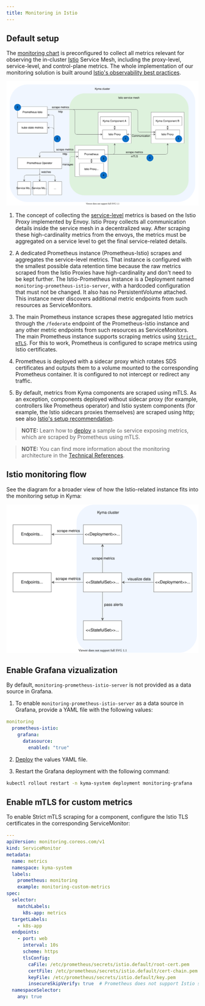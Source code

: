 ```yaml
---
title: Monitoring in Istio
---
```


## Default setup

The [monitoring chart](https://github.com/kyma-project/kyma/blob/main/resources/monitoring/values.yaml) is preconfigured to collect all metrics relevant for observing the in-cluster [Istio](https://istio.io/latest/docs/concepts/observability/) Service Mesh, including the proxy-level, service-level, and control-plane metrics. The whole implementation of our monitoring solution is built around [Istio's observability best practices](https://istio.io/latest/docs/ops/best-practices/observability/).

![Prometheus Setup](./assets/prometheus-setup.svg)

1. The concept of collecting the [service-level](https://istio.io/latest/docs/concepts/observability/#service-level-metrics) metrics is based on the Istio Proxy implemented by Envoy. Istio Proxy collects all communication details inside the service mesh in a decentralized way. After scraping these high-cardinality metrics from the envoys, the metrics must be aggregated on a service level to get the final service-related details.

2. A dedicated Prometheus instance (Prometheus-Istio) scrapes and aggregates the service-level metrics. That instance is configured with the smallest possible data retention time because the raw metrics scraped from the Istio Proxies have high-cardinality and don't need to be kept further. 
The Istio-Prometheus instance is a Deployment named `monitoring-prometheus-istio-server`, with a hardcoded configuration that must not be changed. It also has no PersistentVolume attached. This instance never discovers additional metric endpoints from such resources as ServiceMonitors.

3. The main Prometheus instance scrapes these aggregated Istio metrics through the `/federate` endpoint of the Prometheus-Istio instance and any other metric endpoints from such resources as ServiceMonitors.
The main Prometheus instance supports scraping metrics using [`Strict mTLS`](https://istio.io/latest/docs/tasks/security/authentication/authn-policy/#globally-enabling-istio-mutual-tls-in-strict-mode). For this to work, Prometheus is configured to scrape metrics using Istio certificates.  
   
4. Prometheus is deployed with a sidecar proxy which rotates SDS certificates and outputs them to a volume mounted to the corresponding Prometheus container. It is configured to not intercept or redirect any traffic. 
   
5. By default, metrics from Kyma components are scraped using mTLS. As an exception, components deployed without sidecar proxy (for example, controllers like Prometheus operator) and Istio system components (for example, the Istio sidecars proxies themselves) are scraped using http; see also [Istio's setup recommendation](https://istio.io/latest/docs/ops/integrations/prometheus/#tls-settings).

>**NOTE:** Learn how to [deploy](../../../03-tutorials/00-observability/obsv-01-observe-application-metrics.md#deploy-the-example-configuration) a sample `Go` service exposing metrics, which are scraped by Prometheus using mTLS.


>**NOTE:** You can find more information about the monitoring architecture in the [Technical References](../../../05-technical-reference/00-architecture/obsv-01-architecture-monitoring.md).

## Istio monitoring flow

See the diagram for a broader view of how the Istio-related instance fits into the monitoring setup in Kyma:

![Istio Monitoring](./assets/monitoring-istio.svg)

## Enable Grafana vizualization

By default, `monitoring-prometheus-istio-server` is not provided as a data source in Grafana.

1. To enable `monitoring-prometheus-istio-server` as a data source in Grafana, provide a YAML file with the following values:

  ```yaml
  monitoring  
    prometheus-istio:
      grafana:
        datasource:
          enabled: "true"
  ```

2. [Deploy](../../../04-operation-guides/operations/03-change-kyma-config-values.md) the values YAML file.

3. Restart the Grafana deployment with the following command:

  ```bash
  kubectl rollout restart -n kyma-system deployment monitoring-grafana
  ```

## Enable mTLS for custom metrics

To enable Strict mTLS scraping for a component, configure the Istio TLS certificates in the corresponding ServiceMonitor:

```yaml
---
apiVersion: monitoring.coreos.com/v1
kind: ServiceMonitor
metadata:
  name: metrics
  namespace: kyma-system
  labels:
    prometheus: monitoring
    example: monitoring-custom-metrics
spec:
  selector:
    matchLabels:
      k8s-app: metrics
  targetLabels:
    - k8s-app
  endpoints:
    - port: web
      interval: 10s
      scheme: https
      tlsConfig: 
        caFile: /etc/prometheus/secrets/istio.default/root-cert.pem
        certFile: /etc/prometheus/secrets/istio.default/cert-chain.pem
        keyFile: /etc/prometheus/secrets/istio.default/key.pem
        insecureSkipVerify: true  # Prometheus does not support Istio security naming, thus skip verifying target pod ceritifcate
  namespaceSelector:
    any: true
```
